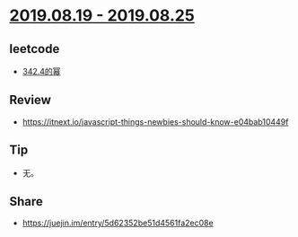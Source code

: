 # [2019.08.19 - 2019.08.25](https://github.com/vjudge/ARTS/blob/master/2019/第0019周.md)

## leetcode
* [342.4的幂](https://github.com/vjudge/leetcode/tree/master/342.4的幂)

## Review
* https://itnext.io/javascript-things-newbies-should-know-e04bab10449f

## Tip
* 无。

## Share
* https://juejin.im/entry/5d62352be51d4561fa2ec08e
